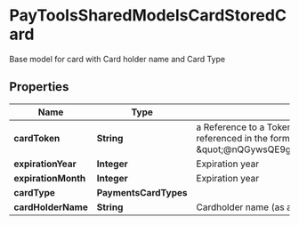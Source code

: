

# PayToolsSharedModelsCardStoredCard

Base model for card with Card holder name and Card Type

## Properties

| Name | Type | Description | Notes |
|------------ | ------------- | ------------- | -------------|
|**cardToken** | **String** | a Reference to a Tokenized string. A Token should be referenced in the format @TOKEN, e.g \&quot;@nQGywsQE9gbURtrXEjTZwtWqeMdK9nsO\&quot; |  |
|**expirationYear** | **Integer** | Expiration year |  |
|**expirationMonth** | **Integer** | Expiration year |  |
|**cardType** | **PaymentsCardTypes** |  |  [optional] |
|**cardHolderName** | **String** | Cardholder name (as apears on card) |  |



